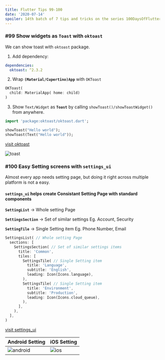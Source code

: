 ```yaml
---
title: Flutter Tips 99-100
date: '2020-07-14'
spoiler: 14th batch of 7 tips and tricks on the series 100DaysOfFlutter.
---
```


### #99 Show widgets as `Toast` with `oktoast`

We can show toast with `oktoast` package.

1. Add dependency:

```yml
dependencies:
  oktoast: ^2.3.2
```

2. Wrap **`(Material/Cupertino)App`** with `OKToast`

```dart
OKToast(
  child: MaterialApp( home: child)
)
```

3. Show `Text/Widget` as __`Toast`__ by calling `showToast()/showToastWidget()` from anywhere.

```dart
import 'package:oktoast/oktoast.dart';

showToast("Hello world");
showToast(Text("Hello world"));
```

[visit oktoast](https://pub.dev/packages/oktoast#-installing-tab-)

![toast](https://raw.githubusercontent.com/erluxman/awesomefluttertips/master/assets/99toasts.gif)

### #100 Easy Setting screens with `settings_ui`

Almost every app needs setting page, but doing it right across multiple platform is not a easy.

#### `settings_ui` helps create Consistant Setting Page with standard components

__`SettingList`__ -> Whole setting Page

__`SettingsSection`__ -> Set of similar settings Eg. Account, Security

__`SettingTile`__ -> Single Setting item Eg. Phone Number, Email

```dart
SettingsList( // Whole setting Page
  sections: [
    SettingsSection( // Set of similar settings items
      title: 'Common',
      tiles: [
        SettingsTile( // Single Setting item
          title: 'Language',
          subtitle: 'English',
          leading: Icon(Icons.language),
        ),
        SettingsTile( // Single Setting item
          title: 'Environment',
          subtitle: 'Production',
          leading: Icon(Icons.cloud_queue),
        ),
      ],
    ),
  ],
)
```

[visit settings_ui](https://pub.dev/packages/settings_ui#-example-tab-)

| Android Setting                   | iOS Setting               |
| --------------------------------- | ------------------------- |
| ![android](https://raw.githubusercontent.com/erluxman/awesomefluttertips/master/assets/100settingandroid.png) | ![ios](https://raw.githubusercontent.com/erluxman/awesomefluttertips/master/assets/100settingios.png) |
